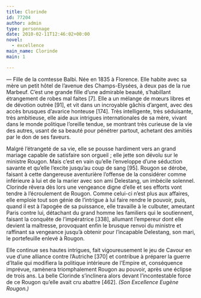 ```yaml
---
title: Clorinde
id: 77204
author: admin
type: personnage
date: 2010-02-11T12:46:02+00:00
novel:
  - excellence
main_name: Clorinde
main: 1

---
```

— Fille de la comtesse Balbi. Née en 1835 à Florence. Elle habite avec sa mère un petit hôtel de l&rsquo;avenue des Champs-Elysées, à deux pas de la rue Marbeuf. C&rsquo;est une grande fille d&rsquo;une admirable beauté, s&rsquo;habillant étrangement de robes mal faites [7]. Elle a un mélange de mœurs libres et de dévotion outrée [91], et vit dans un incroyable gâchis d&rsquo;argent, avec des accès brusques d&rsquo;avarice honteuse [174]. Très intelligente, très séduisante, très ambitieuse, elle aide aux intrigues internationales de sa mère, vivant dans le monde politique l&rsquo;oreille tendue, se montrant très curieuse de la vie des autres, usant de sa beauté pour pénétrer partout, achetant des amitiés par le don de ses faveurs.

Malgré l&rsquo;étrangeté de sa vie, elle se pousse hardiment vers an grand mariage capable de satisfaire son orgueil ; elle jette son dévolu sur le ministre Rougon. Mais c&rsquo;est en vain qu&rsquo;elle l&rsquo;enveloppe d&rsquo;une séduction savante et qu&rsquo;elle l&rsquo;excite jusqu&rsquo;au coup de sang [95]. Rougon se dérobe, faisant à cette dangereuse aventurière l&rsquo;offense de la considérer comme inférieure à lui et de la marier avec son ami Delestang, un imbécile solennel. Clorinde rêvera dès lors une vengeance digne d&rsquo;elle et ses efforts vont tendre à l&rsquo;écroulement de Rougon. Comme celui-ci n&rsquo;est plus aux affaires, elle emploie tout son génie de l&rsquo;intrigue à lui faire rendre le pouvoir, puis, quand il est à l&rsquo;apogée de sa puissance, elle travaille à le culbuter, ameutant Paris contre lui, détachant du grand homme les familiers qui le soutiennent, faisant la conquête de l&rsquo;impératrice [338], allumant l&rsquo;empereur dont elle devient la maîtresse, provoquant enfin le brusque renvoi du ministre et raffinant sa vengeance jusqu&rsquo;à obtenir pour l&rsquo;incapable Delestang, son mari, le portefeuille enlevé à Rougon.

Elle continue ses hautes intrigues, fait vigoureusement le jeu de Cavour en vue d&rsquo;une alliance contre l&rsquo;Autriche [370] et contribue à préparer la guerre d&rsquo;Italie qui modifiera la politique intérieure de l&rsquo;Empire et, conséquence imprévue, ramènera triomphalement Rougon au pouvoir, après une éclipse de trois ans. La belle Clorinde s&rsquo;inclinera alors devant l&rsquo;incontestable force de ce Rougon qu&rsquo;elle avait cru abattre [462]. _(Son Excellence Eugène Rougon.)_